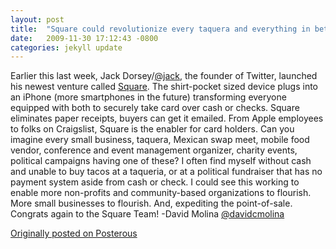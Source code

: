 ```yaml
---
layout: post
title:  "Square could revolutionize every taquera and everything in between"
date:   2009-11-30 17:12:43 -0800
categories: jekyll update
---
```

Earlier this last week, Jack Dorsey/[@jack](http://twitter.com/jack), the founder of Twitter, launched his newest venture called [Square](https://squareup.com/). The shirt-pocket sized device plugs into an iPhone (more smartphones in the future) transforming everyone equipped with both to securely take card over cash or checks. Square eliminates paper receipts, buyers can get it emailed. From Apple employees to folks on Craigslist, Square is the enabler for card holders. Can you imagine every small business, taquera, Mexican swap meet, mobile food vendor, conference and event management organizer, charity events, political campaigns having one of these? I often find myself without cash and unable to buy tacos at a taqueria, or at a political fundraiser that has no payment system aside from cash or check. I could see this working to enable more non-profits and community-based organizations to flourish. More small businesses to flourish. And, expediting the point-of-sale.
Congrats again to the Square Team!
-David Molina
[@davidcmolina](http://twitter.com/davidcmolina)

[Originally posted on Posterous](http://molina.posterous.com/)
